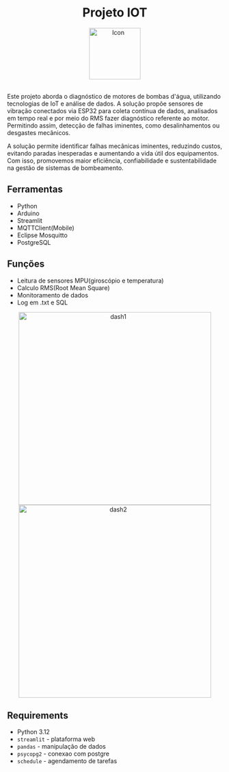 <div align="center">
  <h1>Projeto IOT</h1>
  <img src="https://cdn-icons-png.flaticon.com/512/6119/6119533.png" alt="Icon" width="120">
</div>
<br>

Este projeto aborda o diagnóstico de motores de bombas d'água, utilizando tecnologias de IoT e análise de dados. A solução propõe sensores de vibração conectados via ESP32 para coleta contínua de dados, analisados em tempo real e por meio do RMS fazer diagnóstico referente ao motor. Permitindo assim, detecção de falhas iminentes, como desalinhamentos ou desgastes mecânicos.

A solução permite identificar falhas mecânicas iminentes, reduzindo custos, evitando paradas inesperadas e aumentando a vida útil dos equipamentos. Com isso, promovemos maior eficiência, confiabilidade e sustentabilidade na gestão de sistemas de bombeamento.

## Ferramentas
- Python
- Arduino
- Streamlit
- MQTTClient(Mobile)
- Eclipse Mosquitto
- PostgreSQL

## Funções
- Leitura de sensores MPU(giroscópio e temperatura)
- Calculo RMS(Root Mean Square)
- Monitoramento de dados
- Log em .txt e SQL

<div align="center">
    <img src="https://github.com/user-attachments/assets/92732e5f-a921-4a87-9471-585020ceded3" alt="dash1" width="450"/>
    <img src="https://github.com/user-attachments/assets/4560195f-544d-4d65-8a6e-2bacc8f864d8" alt="dash2" width="450"/>
</div>

## Requirements
- Python 3.12
- `streamlit` - plataforma web
- `pandas` - manipulação de dados
- `psycopg2` - conexao com postgre
- `schedule` - agendamento de tarefas
